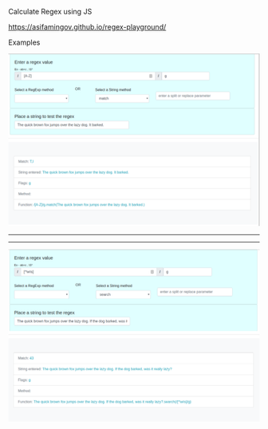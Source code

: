Calculate Regex using JS

<https://asifamingov.github.io/regex-playground/>

Examples

![](.README_images/1556b7e5.png)

<hr>
<hr>

![](.README_images/76fa6769.png)
